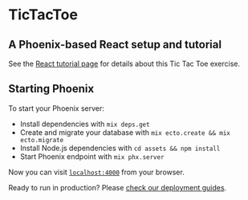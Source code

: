 # TicTacToe

## A Phoenix-based React setup and tutorial

See the [React tutorial
page](https://facebook.github.io/react/tutorial/tutorial.html) for details about
this Tic Tac Toe exercise.

## Starting Phoenix

To start your Phoenix server:

  * Install dependencies with `mix deps.get`
  * Create and migrate your database with `mix ecto.create && mix ecto.migrate`
  * Install Node.js dependencies with `cd assets && npm install`
  * Start Phoenix endpoint with `mix phx.server`

Now you can visit [`localhost:4000`](http://localhost:4000) from your browser.

Ready to run in production? Please [check our deployment guides](http://www.phoenixframework.org/docs/deployment).


